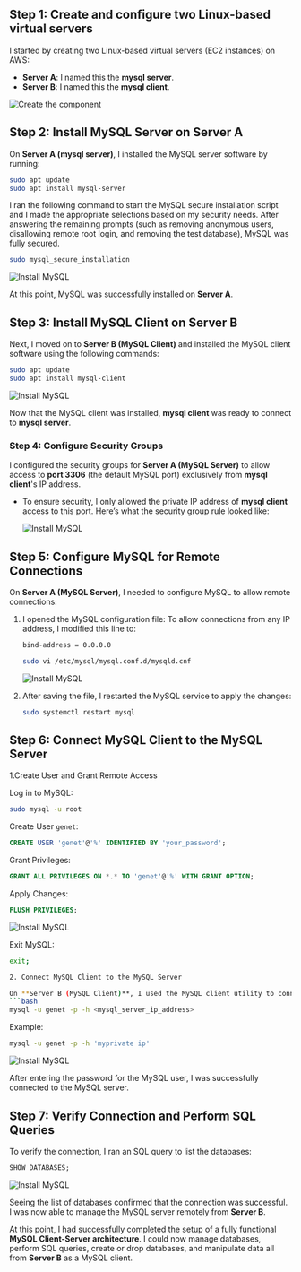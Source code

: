 
## **Step 1: Create and configure two Linux-based virtual servers**

I started by creating two Linux-based virtual servers (EC2 instances) on AWS:
- **Server A**: I named this the **mysql server**.
- **Server B**: I named this the **mysql client**.

![Create the component](./self_study/images/create_instance.png)


## **Step 2: Install MySQL Server on Server A**

On **Server A (mysql server)**, I installed the MySQL server software by running:
  ```bash
  sudo apt update
  sudo apt install mysql-server
  ```
  I ran the following command to start the MySQL secure installation script and I made the appropriate selections based on my security needs. After answering the remaining prompts (such as removing anonymous users, disallowing remote root login, and removing the test database), MySQL was fully secured.
   ```bash
   sudo mysql_secure_installation
   ```
  ![Install MySQL](./self_study/images/secure_db.png)
 

  

  At this point, MySQL was successfully installed on **Server A**. 

## **Step 3: Install MySQL Client on Server B**

 Next, I moved on to **Server B (MySQL Client)** and installed the MySQL client software using the following commands:
  ```bash
  sudo apt update
  sudo apt install mysql-client
  ```
  ![Install MySQL](./self_study/images/mysql_client.png)



Now that the MySQL client was installed, **mysql client** was ready to connect to **mysql server**.

### **Step 4: Configure Security Groups**

I configured the security groups for **Server A (MySQL Server)** to allow access to **port 3306** (the default MySQL port) exclusively from **mysql client**'s IP address.

- To ensure security, I only allowed the private IP address of **mysql client** access to this port. Here’s what the security group rule looked like:

  ![Install MySQL](./self_study/images/add_security.png)
  

## **Step 5: Configure MySQL for Remote Connections**

On **Server A (MySQL Server)**, I needed to configure MySQL to allow remote connections:

1. I opened the MySQL configuration file:
   To allow connections from any IP address, I modified this line to:
   ```bash
   bind-address = 0.0.0.0
   ```
   ```bash
   sudo vi /etc/mysql/mysql.conf.d/mysqld.cnf
   ```
   ![Install MySQL](./self_study/images/bind_address.png)

2. After saving the file, I restarted the MySQL service to apply the changes:
   ```bash
   sudo systemctl restart mysql
   ```


## **Step 6: Connect MySQL Client to the MySQL Server**

1.Create User and Grant Remote Access

  Log in to MySQL:
   ```bash
   sudo mysql -u root
   ```

  Create User `genet`:
   ```sql
   CREATE USER 'genet'@'%' IDENTIFIED BY 'your_password';
   ```

  Grant Privileges:
   ```sql
   GRANT ALL PRIVILEGES ON *.* TO 'genet'@'%' WITH GRANT OPTION;
   ```

  Apply Changes:
   ```sql
   FLUSH PRIVILEGES;
   ```
  ![Install MySQL](./self_study/images/remote_user.png)

  Exit MySQL:
   ```bash
   exit;
  
 2. Connect MySQL Client to the MySQL Server

   On **Server B (MySQL Client)**, I used the MySQL client utility to connect to **mysql server** by running the following command:
   ```bash
   mysql -u genet -p -h <mysql_server_ip_address>
   ```
   Example:
   ```bash
   mysql -u genet -p -h 'myprivate ip'
   ```
   ![Install MySQL](./self_study/images/root_db.png)

After entering the password for the MySQL user, I was successfully connected to the MySQL server.

## **Step 7: Verify Connection and Perform SQL Queries**

To verify the connection, I ran an SQL query to list the databases:
  ```sql
  SHOW DATABASES;
  ```
  ![Install MySQL](./self_study/images/show_db.png)

Seeing the list of databases confirmed that the connection was successful. I was now able to manage the MySQL server remotely from **Server B**.

At this point, I had successfully completed the setup of a fully functional **MySQL Client-Server architecture**. I could now manage databases, perform SQL queries, create or drop databases, and manipulate data all from **Server B** as a MySQL client.

